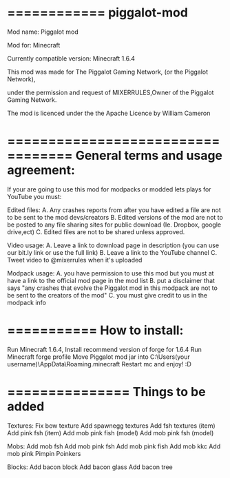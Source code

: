 ============
piggalot-mod
============
Mod name: Piggalot mod

Mod for: Minecraft

Currently compatible version: Minecraft 1.6.4

This mod was made for The Piggalot Gaming Network, (or the Piggalot Network), 

under the permission and request of MIXERRULES,Owner of the Piggalot Gaming Network.

The mod is licenced under the the Apache Licence by William Cameron

==================================
General terms and usage agreement:
==================================
If your are going to use this mod for modpacks or modded lets plays for YouTube you must:
 
Edited files:
A. Any crashes reports from after you have edited a file are not to be sent to the mod devs/creators
B. Edited versions of the mod are not to be posted to any file sharing sites for public download (Ie. Dropbox, google drive,ect)
C. Edited files are not to be shared unless approved.
 
Video usage:
A. Leave a link to download page in description (you can use our bit.ly link or use the full link)
B. Leave a link to the YouTube channel
C. Tweet video to @mixerrules when it's uploaded

Modpack usage: 
A. you have permission to use this mod but you must at have a link to the official mod page in the mod list
B. put a disclaimer that says "any crashes that evolve the Piggalot mod in this modpack are not to be sent to the creators of the mod"
C. you must give credit to us in the modpack info

===========
How to install:
===========
Run Minecraft 1.6.4,
Install recommend version of forge for 1.6.4
Run Minecraft forge profile
Move Piggalot mod jar into C:\Users\(your username)\AppData\Roaming\.minecraft
Restart mc and enjoy! :D

===============
Things to be added
===============
Textures:
Fix bow texture
Add spawnegg textures
Add fsh textures (item)
Add pink fsh (item)
Add mob pink fish (model)
Add mob pink fsh (model)

Mobs:
Add mob fsh
Add mob pink fsh
Add mob pink fish
Add mob kkc 
Add mob pink Pimpin Poinkers 

Blocks: 
Add bacon block
Add bacon glass
Add bacon tree 
